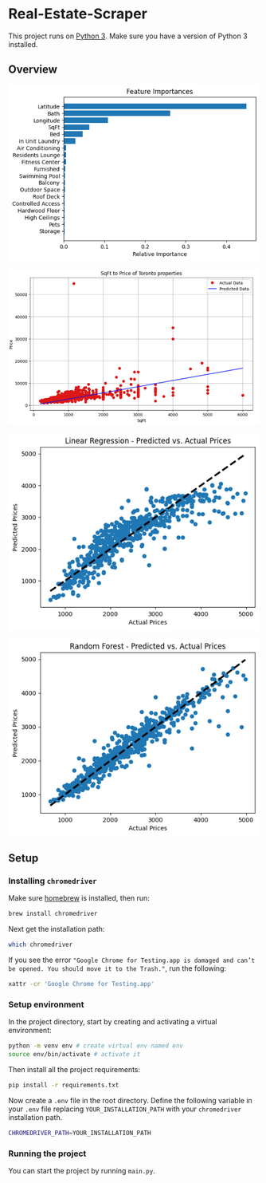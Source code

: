 # Real-Estate-Scraper

This project runs on [Python 3](https://www.python.org/downloads/). Make sure you have a version of Python 3 installed.

## Overview

![](./images/feature_importances.png)

![](./images/price_to_sqft.png)

![](./images/linear_regression.png)

![](./images/random_forest.png)

## Setup

### Installing `chromedriver`

Make sure [homebrew](https://brew.sh/) is installed, then run:

```bash
brew install chromedriver 
```

Next get the installation path:

```bash
which chromedriver
```

If you see the error `"Google Chrome for Testing.app is damaged and can’t be opened. You should move it to the Trash."`, run the following:

```bash
xattr -cr 'Google Chrome for Testing.app'
```

### Setup environment

In the project directory, start by creating and activating a virtual environment:

```bash
python -m venv env # create virtual env named env
source env/bin/activate # activate it
```

Then install all the project requirements:

```bash
pip install -r requirements.txt
```

Now create a `.env` file in the root directory. Define the following variable in your `.env` file replacing `YOUR_INSTALLATION_PATH` with your `chromedriver` installation path.

```bash
CHROMEDRIVER_PATH=YOUR_INSTALLATION_PATH
```

### Running the project

You can start the project by running `main.py`.
